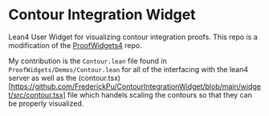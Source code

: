 # Contour Integration Widget
Lean4 User Widget for visualizing contour integration proofs. This repo is a modification of the  [ProofWidgets4](https://github.com/leanprover-community/ProofWidgets4) repo.

My contribution is the `Contour.lean` file found in `ProofWidgets/Demos/Contour.lean` for all of the interfacing with the lean4 server as well as the (contour.tsx)[https://github.com/FrederickPu/ContourIntegrationWidget/blob/main/widget/src/contour.tsx] file which handels scaling the contours so that they can be properly visualized.
